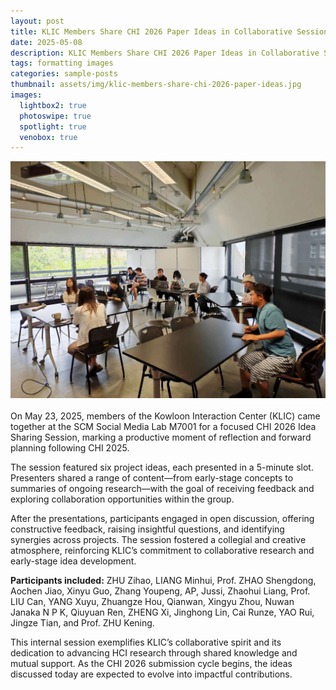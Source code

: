```yaml
---
layout: post
title: KLIC Members Share CHI 2026 Paper Ideas in Collaborative Session
date: 2025-05-08
description: KLIC Members Share CHI 2026 Paper Ideas in Collaborative Session
tags: formatting images
categories: sample-posts
thumbnail: assets/img/klic-members-share-chi-2026-paper-ideas.jpg
images:
  lightbox2: true
  photoswipe: true
  spotlight: true
  venobox: true
---
```


<div class="post_img">
  <img src="/assets/img/klic-members-share-chi-2026-paper-ideas.jpg" alt="" width="1000"/>
</div>

<br />
On May 23, 2025, members of the Kowloon Interaction Center (KLIC) came together at the SCM Social Media Lab M7001 for a focused CHI 2026 Idea Sharing Session, marking a productive moment of reflection and forward planning following CHI 2025.

The session featured six project ideas, each presented in a 5-minute slot. Presenters shared a range of content—from early-stage concepts to summaries of ongoing research—with the goal of receiving feedback and exploring collaboration opportunities within the group.

After the presentations, participants engaged in open discussion, offering constructive feedback, raising insightful questions, and identifying synergies across projects. The session fostered a collegial and creative atmosphere, reinforcing KLIC’s commitment to collaborative research and early-stage idea development.

**Participants included:** ZHU Zihao, LIANG Minhui, Prof. ZHAO Shengdong, Aochen Jiao, Xinyu Guo, Zhang Youpeng, AP, Jussi, Zhaohui Liang, Prof. LIU Can, YANG Xuyu, Zhuangze Hou, Qianwan, Xingyu Zhou, Nuwan Janaka N P K, Qiuyuan Ren, ZHENG Xi, Jinghong Lin, Cai Runze, YAO Rui, Jingze Tian, and Prof. ZHU Kening.

This internal session exemplifies KLIC’s collaborative spirit and its dedication to advancing HCI research through shared knowledge and mutual support. As the CHI 2026 submission cycle begins, the ideas discussed today are expected to evolve into impactful contributions.